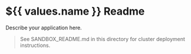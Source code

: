 # ${{ values.name }} Readme
Describe your application here.

> See SANDBOX_README.md in this directory for cluster deployment instructions.